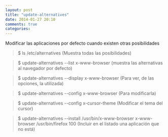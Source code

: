 ```yaml
---
layout: post
title: "update-alternatives"
date: 2014-01-27 20:10
comments: true
categories: 
---
```

Modificar las aplicaciones por defecto cuando existen otras posibilidades 

>$ ls /etc/alternatives  (Muestra todas las posibilidades)

>$ update-alternatives --list x-www-browser (muestra las alternativas al navegador por defecto)

>$ update-alternatives --display x-www-browser (Para ver, de las opciones, la utilizada)

>$ update-alternatives --config x-www-browser (Para modificarla)

>$ update-alternatives --config x-cursor-theme (Modificar el tema del cursor)

>$ update-alternatives --install  /usr/bin/x-www-browser x-www-browser /usr/bin/firefox 100 (Incluir en el listado una aplicación que no está)

